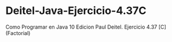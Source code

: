 # Deitel-Java-Ejercicio-4.37C
Como Programar en Java 10 Edicion Paul Deitel. Ejercicio 4.37 [C] (Factorial)
